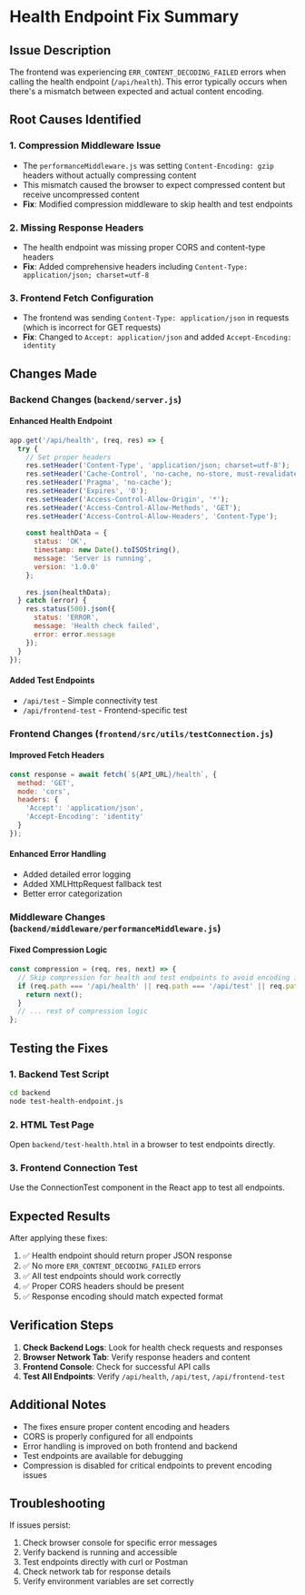 # Health Endpoint Fix Summary

## Issue Description
The frontend was experiencing `ERR_CONTENT_DECODING_FAILED` errors when calling the health endpoint (`/api/health`). This error typically occurs when there's a mismatch between expected and actual content encoding.

## Root Causes Identified

### 1. **Compression Middleware Issue**
- The `performanceMiddleware.js` was setting `Content-Encoding: gzip` headers without actually compressing content
- This mismatch caused the browser to expect compressed content but receive uncompressed content
- **Fix**: Modified compression middleware to skip health and test endpoints

### 2. **Missing Response Headers**
- The health endpoint was missing proper CORS and content-type headers
- **Fix**: Added comprehensive headers including `Content-Type: application/json; charset=utf-8`

### 3. **Frontend Fetch Configuration**
- The frontend was sending `Content-Type: application/json` in requests (which is incorrect for GET requests)
- **Fix**: Changed to `Accept: application/json` and added `Accept-Encoding: identity`

## Changes Made

### Backend Changes (`backend/server.js`)

#### Enhanced Health Endpoint
```javascript
app.get('/api/health', (req, res) => {
  try {
    // Set proper headers
    res.setHeader('Content-Type', 'application/json; charset=utf-8');
    res.setHeader('Cache-Control', 'no-cache, no-store, must-revalidate');
    res.setHeader('Pragma', 'no-cache');
    res.setHeader('Expires', '0');
    res.setHeader('Access-Control-Allow-Origin', '*');
    res.setHeader('Access-Control-Allow-Methods', 'GET');
    res.setHeader('Access-Control-Allow-Headers', 'Content-Type');
    
    const healthData = { 
      status: 'OK',
      timestamp: new Date().toISOString(),
      message: 'Server is running',
      version: '1.0.0'
    };
    
    res.json(healthData);
  } catch (error) {
    res.status(500).json({ 
      status: 'ERROR', 
      message: 'Health check failed',
      error: error.message 
    });
  }
});
```

#### Added Test Endpoints
- `/api/test` - Simple connectivity test
- `/api/frontend-test` - Frontend-specific test

### Frontend Changes (`frontend/src/utils/testConnection.js`)

#### Improved Fetch Headers
```javascript
const response = await fetch(`${API_URL}/health`, {
  method: 'GET',
  mode: 'cors',
  headers: {
    'Accept': 'application/json',
    'Accept-Encoding': 'identity'
  }
});
```

#### Enhanced Error Handling
- Added detailed error logging
- Added XMLHttpRequest fallback test
- Better error categorization

### Middleware Changes (`backend/middleware/performanceMiddleware.js`)

#### Fixed Compression Logic
```javascript
const compression = (req, res, next) => {
  // Skip compression for health and test endpoints to avoid encoding issues
  if (req.path === '/api/health' || req.path === '/api/test' || req.path === '/api/frontend-test') {
    return next();
  }
  // ... rest of compression logic
};
```

## Testing the Fixes

### 1. **Backend Test Script**
```bash
cd backend
node test-health-endpoint.js
```

### 2. **HTML Test Page**
Open `backend/test-health.html` in a browser to test endpoints directly.

### 3. **Frontend Connection Test**
Use the ConnectionTest component in the React app to test all endpoints.

## Expected Results

After applying these fixes:

1. ✅ Health endpoint should return proper JSON response
2. ✅ No more `ERR_CONTENT_DECODING_FAILED` errors
3. ✅ All test endpoints should work correctly
4. ✅ Proper CORS headers should be present
5. ✅ Response encoding should match expected format

## Verification Steps

1. **Check Backend Logs**: Look for health check requests and responses
2. **Browser Network Tab**: Verify response headers and content
3. **Frontend Console**: Check for successful API calls
4. **Test All Endpoints**: Verify `/api/health`, `/api/test`, `/api/frontend-test`

## Additional Notes

- The fixes ensure proper content encoding and headers
- CORS is properly configured for all endpoints
- Error handling is improved on both frontend and backend
- Test endpoints are available for debugging
- Compression is disabled for critical endpoints to prevent encoding issues

## Troubleshooting

If issues persist:

1. Check browser console for specific error messages
2. Verify backend is running and accessible
3. Test endpoints directly with curl or Postman
4. Check network tab for response details
5. Verify environment variables are set correctly
